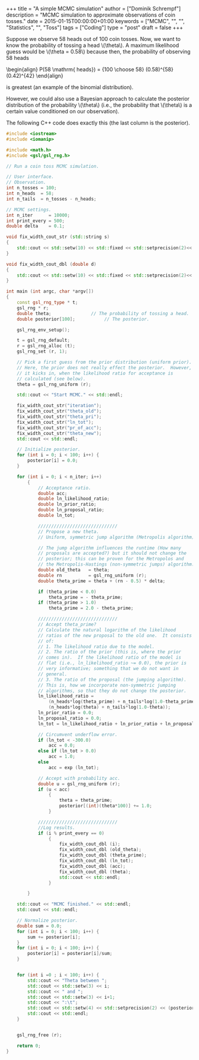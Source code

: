 +++
title = "A simple MCMC simulation"
author = ["Dominik Schrempf"]
description = "MCMC simulation to approximate observations of coin tosses."
date = 2015-01-15T00:00:00+01:00
keywords = ["MCMC", "", "", "Statistics", "", "Toss"]
tags = ["Coding"]
type = "post"
draft = false
+++

Suppose we observe 58 heads out of 100 coin tosses. Now, we want to know the
probability of tossing a head \\(\theta\\). A maximum likelihood guess would be
\\(\theta = 0.58\\) because then, the probability of observing 58 heads

\begin{align}
  P(58 \mathrm{ heads}) = {100 \choose 58} (0.58)^{58} (0.42)^{42}
\end{align}

is greatest (an example of the binomial distribution).

However, we could also use a Bayesian approach to calculate the posterior
distribution of the probability \\(\theta\\) (i.e., the probability that \\(\theta\\) is
a certain value conditioned on our observation).

The following C++ code does exactly this (the last column is the posterior).

```C++
#include <iostream>
#include <iomanip>

#include <math.h>
#include <gsl/gsl_rng.h>

// Run a coin toss MCMC simulation.

// User interface.
// Observation.
int n_tosses = 100;
int n_heads  = 58;
int n_tails  = n_tosses - n_heads;

// MCMC settings.
int n_iter      = 10000;
int print_every = 500;
double delta    = 0.1;

void fix_width_cout_str (std::string s)
{
    std::cout << std::setw(10) << std::fixed << std::setprecision(2)<< s << "  ";
}

void fix_width_cout_dbl (double d)
{
    std::cout << std::setw(10) << std::fixed << std::setprecision(2)<< d << "  ";
}

int main (int argc, char *argv[])
{
    const gsl_rng_type * t;
    gsl_rng * r;
    double theta;               // The probability of tossing a head.
    double posterior[100];           // The posterior.

    gsl_rng_env_setup();

    t = gsl_rng_default;
    r = gsl_rng_alloc (t);
    gsl_rng_set (r, 1);

    // Pick a first guess from the prior distribution (uniform prior).
    // Here, the prior does not really effect the posterior.  However,
    // it kicks in, when the likelihood ratio for acceptance is
    // calculated (see below).
    theta = gsl_rng_uniform (r);

    std::cout << "Start MCMC." << std::endl;

    fix_width_cout_str("iteration");
    fix_width_cout_str("theta_old");
    fix_width_cout_str("theta_pri");
    fix_width_cout_str("ln_tot");
    fix_width_cout_str("pr_of_acc");
    fix_width_cout_str("theta_new");
    std::cout << std::endl;

    // Initialize posterior.
    for (int i = 0; i < 100; i++) {
        posterior[i] = 0.0;
    }

    for (int i = 0; i < n_iter; i++)
        {
            // Acceptance ratio.
            double acc;
            double ln_likelihood_ratio;
            double ln_prior_ratio;
            double ln_proposal_ratio;
            double ln_tot;

            //////////////////////////////
            // Propose a new theta.
            // Uniform, symmetric jump algorithm (Metropolis algorithm).

            // The jump algorithm influences the runtime (How many
            // proposals are accepted?) but it should not change the
            // posterior; this can be proven for the Metropolos and
            // the Metropolis-Hastings (non-symmetric jumps) algorithm.
            double old_theta   = theta;
            double rn          = gsl_rng_uniform (r);
            double theta_prime = theta + (rn - 0.5) * delta;

            if (theta_prime < 0.0)
                theta_prime = - theta_prime;
            if (theta_prime > 1.0)
                theta_prime = 2.0 - theta_prime;

            //////////////////////////////
            // Accept theta_prime?
            // Calculate the natural logarithm of the likelihood
            // ratios of the new proposal to the old one.  It consists
            // of:
            // 1. The likelihood ratio due to the model.
            // 2. The ratio of the prior (this is, where the prior
            // comes in).  If the likelihood ratio of the model is
            // flat (i.e., ln_likelihood_ratio ~= 0.0), the prior is
            // very informative; something that we do not want in
            // general.
            // 3. The ratio of the proposal (the jumping algorithm).
            // This is, how we incorporate non-symmetric jumping
            // algorithms, so that they do not change the posterior.
            ln_likelihood_ratio =
                (n_heads*log(theta_prime) + n_tails*log(1.0-theta_prime)) -
                (n_heads*log(theta) + n_tails*log(1.0-theta));
            ln_prior_ratio = 0.0;
            ln_proposal_ratio = 0.0;
            ln_tot = ln_likelihood_ratio + ln_prior_ratio + ln_proposal_ratio;

            // Circumvent underflow error.
            if (ln_tot < -300.0)
                acc = 0.0;
            else if (ln_tot > 0.0)
                acc = 1.0;
            else
                acc = exp (ln_tot);

            // Accept with probability acc.
            double u = gsl_rng_uniform (r);
            if (u < acc)
                {
                    theta = theta_prime;
                    posterior[(int)(theta*100)] += 1.0;
                }

            //////////////////////////////
            //Log results.
            if (i % print_every == 0)
                {
                    fix_width_cout_dbl (i);
                    fix_width_cout_dbl (old_theta);
                    fix_width_cout_dbl (theta_prime);
                    fix_width_cout_dbl (ln_tot);
                    fix_width_cout_dbl (acc);
                    fix_width_cout_dbl (theta);
                    std::cout << std::endl;
                }

        }

    std::cout << "MCMC finished." << std::endl;
    std::cout << std::endl;

    // Normalize posterior.
    double sum = 0.0;
    for (int i = 0; i < 100; i++) {
        sum += posterior[i];
    }
    for (int i = 0; i < 100; i++) {
        posterior[i] = posterior[i]/sum;
    }


    for (int i =0 ; i < 100; i++) {
        std::cout << "Theta between ";
        std::cout << std::setw(3) << i;
        std::cout << " and ";
        std::cout << std::setw(3) << i+1;
        std::cout << ":\t";
        std::cout << std::setw(4) << std::setprecision(2) << (posterior[i]);
        std::cout << std::endl;
    }


    gsl_rng_free (r);

    return 0;
}
```
